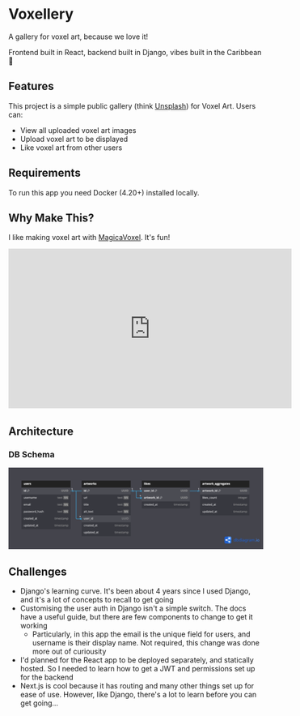 # Voxellery

A gallery for voxel art, because we love it!

Frontend built in React, backend built in Django, vibes built in the Caribbean 🌴

## Features

This project is a simple public gallery (think [Unsplash](https://unsplash.com)) for Voxel Art. Users can:

- View all uploaded voxel art images
- Upload voxel art to be displayed
- Like voxel art from other users

## Requirements

To run this app you need Docker (4.20+) installed locally.

## Why Make This?

I like making voxel art with [MagicaVoxel](https://ephtracy.github.io). It's fun!

<iframe width="560" height="315" src="https://www.youtube.com/embed/Vn0Ki_b-qzg?si=dPMOWq_50D9FgGcm" title="YouTube video player" frameborder="0" allow="accelerometer; autoplay; clipboard-write; encrypted-media; gyroscope; picture-in-picture; web-share" referrerpolicy="strict-origin-when-cross-origin" allowfullscreen></iframe>

## Architecture

### DB Schema

![Database schema for Voxellery app, showing relationships between users, artworks, artwork aggregates and likes](./dbschema/schema.png)

## Challenges

- Django's learning curve. It's been about 4 years since I used Django, and it's a lot of concepts to recall to get going
- Customising the user auth in Django isn't a simple switch. The docs have a useful guide, but there are few components to change to get it working
  - Particularly, in this app the email is the unique field for users, and username is their display name. Not required, this change was done more out of curiousity
- I'd planned for the React app to be deployed separately, and statically hosted. So I needed to learn how to get a JWT and permissions set up for the backend
- Next.js is cool because it has routing and many other things set up for ease of use. However, like Django, there's a lot to learn before you can get going...
